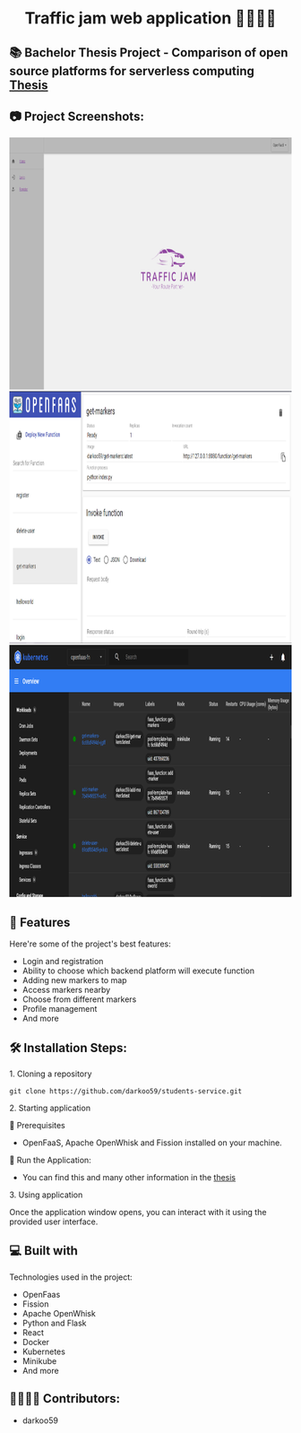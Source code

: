 <h1 align="center" id="title">Traffic jam web application 👨‍🎓👨‍🎓</h1>

<h2>📚 Bachelor Thesis Project - Comparison of open source platforms for serverless computing
<a href="https://github.com/darkoo59/traffic-jam-serverless/blob/main/Diplomski-Darko-Selakovic-final.docx" target="blank">Thesis</a>
</h2>

<h2>📷 Project Screenshots:</h2>

<img src="https://github.com/darkoo59/traffic-jam-serverless/blob/main/Fotografije/pocetna_strana.png" alt="project-screenshot" width="1000" height="450/">

<img src="https://github.com/darkoo59/traffic-jam-serverless/blob/main/Fotografije/dashboard.png" alt="project-screenshot" width="1000" height="450/">

<img src="https://github.com/darkoo59/traffic-jam-serverless/blob/main/Fotografije/minikube.png" alt="project-screenshot" width="1000" height="450/">
  
  
<h2>🧐 Features</h2>

Here're some of the project's best features:

*   Login and registration
*   Ability to choose which backend platform will execute function
*   Adding new markers to map
*   Access markers nearby
*   Choose from different markers
*   Profile management
*   And more

<h2>🛠️ Installation Steps:</h2>

<p>1. Cloning a repository</p>

```
git clone https://github.com/darkoo59/students-service.git
```

<p>2. Starting application</p>
📕 Prerequisites

- OpenFaaS, Apache OpenWhisk and Fission installed on your machine.

🚀 Run the Application:

- You can find this and many other information in the <a href="https://github.com/darkoo59/traffic-jam-serverless/blob/main/Diplomski-Darko-Selakovic-final.docx" target="blank">thesis</a>

<p>3. Using application</p>

Once the application window opens, you can interact with it using the provided user interface.

  
<h2>💻 Built with</h2>

Technologies used in the project:

*   OpenFaas
*   Fission 
*   Apache OpenWhisk
*   Python and Flask
*   React
*   Docker
*   Kubernetes
*   Minikube
*   And more

<h2>👩‍👨‍👦‍👧 Contributors:</h2>

*   darkoo59
